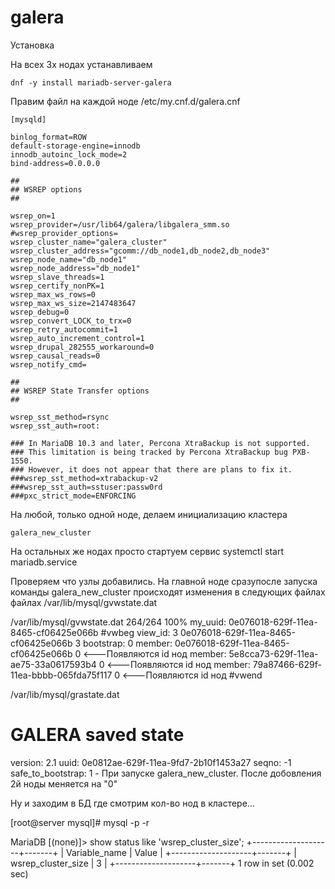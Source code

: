 galera
======

Установка

На всех 3х нодах устанавливаем

    dnf -y install mariadb-server-galera

Правим файл на каждой ноде /etc/my.cnf.d/galera.cnf

```
[mysqld]

binlog_format=ROW
default-storage-engine=innodb
innodb_autoinc_lock_mode=2
bind-address=0.0.0.0

##
## WSREP options
##

wsrep_on=1
wsrep_provider=/usr/lib64/galera/libgalera_smm.so
#wsrep_provider_options=
wsrep_cluster_name="galera_cluster"
wsrep_cluster_address="gcomm://db_node1,db_node2,db_node3"
wsrep_node_name="db_node1"
wsrep_node_address="db_node1"
wsrep_slave_threads=1
wsrep_certify_nonPK=1
wsrep_max_ws_rows=0
wsrep_max_ws_size=2147483647
wsrep_debug=0
wsrep_convert_LOCK_to_trx=0
wsrep_retry_autocommit=1
wsrep_auto_increment_control=1
wsrep_drupal_282555_workaround=0
wsrep_causal_reads=0
wsrep_notify_cmd=

##
## WSREP State Transfer options
##

wsrep_sst_method=rsync
wsrep_sst_auth=root:

### In MariaDB 10.3 and later, Percona XtraBackup is not supported.
### This limitation is being tracked by Percona XtraBackup bug PXB-1550.
### However, it does not appear that there are plans to fix it.
###wsrep_sst_method=xtrabackup-v2
###wsrep_sst_auth=sstuser:passw0rd
###pxc_strict_mode=ENFORCING
```

На любой, только одной ноде, делаем инициализацию кластера

    galera_new_cluster

На остальных же нодах просто стартуем сервис 
    systemctl start mariadb.service

Проверяем что узлы добавились. На главной ноде сразупосле запуска команды galera_new_cluster происходят изменения в следующих файлах файлах
/var/lib/mysql/gvwstate.dat

/var/lib/mysql/gvwstate.dat                                                                                                                                          264/264               100%
my_uuid: 0e076018-629f-11ea-8465-cf06425e066b
#vwbeg
view_id: 3 0e076018-629f-11ea-8465-cf06425e066b 3
bootstrap: 0
member: 0e076018-629f-11ea-8465-cf06425e066b 0 <---Появляются id нод
member: 5e8cca73-629f-11ea-ae75-33a0617593b4 0 <---Появляются id нод
member: 79a87466-629f-11ea-bbbb-065fda75f117 0 <---Появляются id нод
#vwend

/var/lib/mysql/grastate.dat

# GALERA saved state
version: 2.1
uuid:    0e0812ae-629f-11ea-9fd7-2b10f1453a27
seqno:   -1
safe_to_bootstrap: 1 - При запуске galera_new_cluster. После добовления 2й ноды меняется на "0"

Ну и заходим в БД где смотрим кол-во нод в кластере…

[root@server mysql]# mysql -p -r

MariaDB [(none)]> show status like 'wsrep_cluster_size';
+--------------------+-------+
| Variable_name      | Value |
+--------------------+-------+
| wsrep_cluster_size | 3     |
+--------------------+-------+
1 row in set (0.002 sec)
